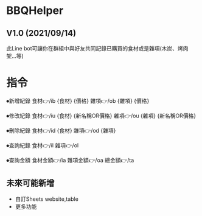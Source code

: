 # BBQHelper
## V1.0 (2021/09/14)  
此Line bot可讓你在群組中與好友共同記錄已購買的食材或是雜項(木炭、烤肉架...等)  
# 指令  
⏺新增紀錄
食材👉/ib {食材} {價格}
雜項👉/ob {雜項} {價格}

⏺修改紀錄
食材👉/iu {食材} {新名稱OR價格}
雜項👉/ou {雜項} {新名稱OR價格}

⏺刪除紀錄
食材👉/id {食材}
雜項👉/od {雜項}

⏺查詢紀錄
食材👉/il
雜項👉/ol

⏺查詢金額
食材金額👉/ia
雜項金額👉/oa
總金額👉/ta

## 未來可能新增  
- 自訂Sheets website,table
- 更多功能
